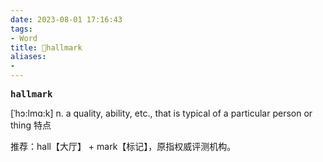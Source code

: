 ```yaml
---
date: 2023-08-01 17:16:43
tags: 
- Word
title: 📖hallmark
aliases: 
- 
---
```


<pre><strong>hallmark</strong></pre>

[ˈhɔ:lmɑ:k]
n. a quality, ability, etc., that is typical of a particular person or thing 特点

推荐：hall【大厅】 + mark【标记】，原指权威评测机构。